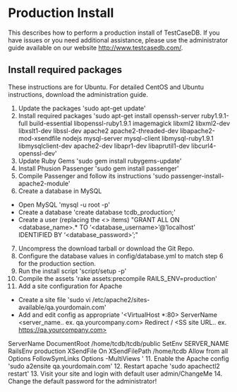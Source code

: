 # Production Install

This describes how to perform a production install of TestCaseDB. If you have issues or you need additional assistance, please use the administrator guide available on our website http://www.testcasedb.com/.

## Install required packages

These instructions are for Ubuntu. For detailed CentOS and Ubuntu instructions, download the administration guide.
1. Update the packages 'sudo apt-get update'
2. Install required packages 'sudo apt-get install openssh-server ruby1.9.1-full build-essential libopenssl-ruby1.9.1 imagemagick libxml2 libxml2-dev libxslt1-dev libssl-dev apache2 apache2-threaded-dev libapache2-mod-xsendfile nodejs mysql-server mysql-client libmysql-ruby1.9.1 libmysqlclient-dev apache2-dev libapr1-dev libaprutil1-dev libcurl4-openssl-dev'
3. Update Ruby Gems 'sudo gem install rubygems-update'
4. Install Phusion Passenger 'sudo gem install passenger'
5. Compile Passenger and follow its instructions 'sudo passenger-install-apache2-module'
6. Create a database in MySQL
* Open MySQL 'mysql -u root -p'
* Create a database 'create database tcdb_production;'
* Create a user (replacing the <> items) "GRANT ALL ON <database_name>.* TO ‘<database_username>’@’localhost’ IDENTIFIED BY ‘<database_password>’;"
7. Uncompress the download tarball or download the Git Repo.
8. Configure the database values in config/database.yml to match step 6 for the production section.
9. Run the install script 'script/setup -p'
10. Compile the assets 'rake assets:precompile RAILS_ENV=production'
11. Add a site configuration for Apache
* Create a site file 'sudo vi /etc/apache2/sites-available/qa.yourdomain.com'
* Add and edit config as appropriate '<VirtualHost *:80>
ServerName <server_name.. ex. qa.yourcompany.com>
Redirect / <SS site URL.. ex. https://qa.yourcompany.com>
</VirtualHost>
<VirtualHost *:443>
ServerName <server_name.. ex. qa.yourcompany.com>
DocumentRoot /home/tcdb/tcdb/public
SetEnv SERVER_NAME <server_name>
RailsEnv production
XSendFile On
XSendFilePath /home/tcdb
<Directory /home/tcdb/tcdb/public>
Allow from all
Options FollowSymLinks
Options -MultiViews
</Directory>
</VirtualHost>'
11. Enable the Apache config 'sudo a2ensite qa.yourdomain.com'
12. Restart apache 'sudo apachectl2 restart'
13. Visit your site and login with default user admin/ChangeMe
14. Change the default password for the administrator!

